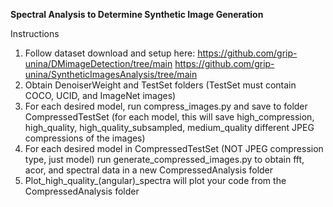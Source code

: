 **Spectral Analysis to Determine Synthetic Image Generation**

Instructions

1. Follow dataset download and setup here:
   https://github.com/grip-unina/DMimageDetection/tree/main
   https://github.com/grip-unina/SyntheticImagesAnalysis/tree/main
2. Obtain DenoiserWeight and TestSet folders (TestSet must contain COCO, UCID, and ImageNet images)
3. For each desired model, run compress_images.py and save to folder CompressedTestSet (for each model, this will save high_compression, high_quality, high_quality_subsampled, medium_quality different JPEG compressions of the images)
4. For each desired model in CompressedTestSet (NOT JPEG compression type, just model) run generate_compressed_images.py to obtain fft, acor, and spectral data in a new CompressedAnalysis folder
5. Plot_high_quality_(angular)_spectra will plot your code from the CompressedAnalysis folder
